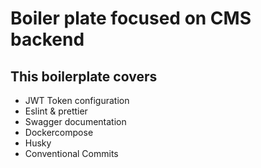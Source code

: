 # Boiler plate focused on CMS backend
## This boilerplate covers
  - JWT Token configuration
  - Eslint & prettier
  - Swagger documentation
  - Dockercompose
  - Husky
  - Conventional Commits
